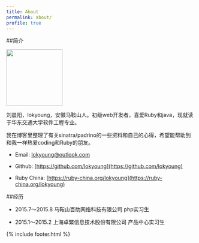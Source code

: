 ```yaml
---
title: About
permalink: about/
profile: true
---
```

##简介

<img src="{{ site.baseurl }}assets/images/avatar.png" width="150px">

刘晨阳，lokyoung，安徽马鞍山人。初级web开发者，喜爱Ruby和java，现就读于华东交通大学软件工程专业。

我在博客里整理了有关sinatra/padrino的一些资料和自己的心得，希望能帮助到和我一样热爱coding和Ruby的朋友。  

- Email: [lokyoung@outlook.com](mailto:lokyoung@outlook.com)

- Github: [https://github.com/lokyoung](https://github.com/lokyoung)

- Ruby China: [https://ruby-china.org/lokyoung](https://ruby-china.org/lokyoung)

##经历
- 2015.7～2015.8 马鞍山百助网络科技有限公司 php实习生

- 2015.1～2015.2 上海卓繁信息技术股份有限公司 产品中心实习生

{% include footer.html %}
